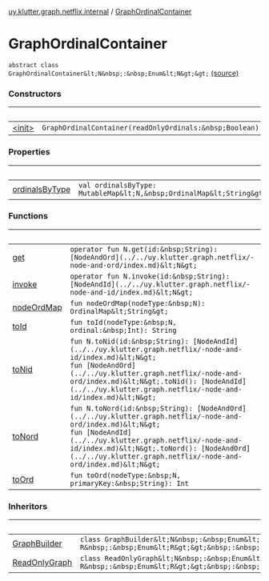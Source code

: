 [uy.klutter.graph.netflix.internal](../index.md) / [GraphOrdinalContainer](.)


# GraphOrdinalContainer
`abstract class GraphOrdinalContainer&lt;N&nbsp;:&nbsp;Enum&lt;N&gt;&gt;` [(source)](https://github.com/kohesive/klutter/blob/master/netflix-graph-jdk6/src/main/kotlin/uy/klutter/graph/netflix/internal/Ordinals.kt#L8)



### Constructors

|&nbsp;|&nbsp;|
|---|---|
| [&lt;init&gt;](-init-.md) | `GraphOrdinalContainer(readOnlyOrdinals:&nbsp;Boolean)` |

### Properties

|&nbsp;|&nbsp;|
|---|---|
| [ordinalsByType](ordinals-by-type.md) | `val ordinalsByType: MutableMap&lt;N,&nbsp;OrdinalMap&lt;String&gt;&gt;` |

### Functions

|&nbsp;|&nbsp;|
|---|---|
| [get](get.md) | `operator fun N.get(id:&nbsp;String): [NodeAndOrd](../../uy.klutter.graph.netflix/-node-and-ord/index.md)&lt;N&gt;` |
| [invoke](invoke.md) | `operator fun N.invoke(id:&nbsp;String): [NodeAndId](../../uy.klutter.graph.netflix/-node-and-id/index.md)&lt;N&gt;` |
| [nodeOrdMap](node-ord-map.md) | `fun nodeOrdMap(nodeType:&nbsp;N): OrdinalMap&lt;String&gt;` |
| [toId](to-id.md) | `fun toId(nodeType:&nbsp;N, ordinal:&nbsp;Int): String` |
| [toNid](to-nid.md) | `fun N.toNid(id:&nbsp;String): [NodeAndId](../../uy.klutter.graph.netflix/-node-and-id/index.md)&lt;N&gt;`<br/>`fun [NodeAndOrd](../../uy.klutter.graph.netflix/-node-and-ord/index.md)&lt;N&gt;.toNid(): [NodeAndId](../../uy.klutter.graph.netflix/-node-and-id/index.md)&lt;N&gt;` |
| [toNord](to-nord.md) | `fun N.toNord(id:&nbsp;String): [NodeAndOrd](../../uy.klutter.graph.netflix/-node-and-ord/index.md)&lt;N&gt;`<br/>`fun [NodeAndId](../../uy.klutter.graph.netflix/-node-and-id/index.md)&lt;N&gt;.toNord(): [NodeAndOrd](../../uy.klutter.graph.netflix/-node-and-ord/index.md)&lt;N&gt;` |
| [toOrd](to-ord.md) | `fun toOrd(nodeType:&nbsp;N, primaryKey:&nbsp;String): Int` |

### Inheritors

|&nbsp;|&nbsp;|
|---|---|
| [GraphBuilder](../-graph-builder/index.md) | `class GraphBuilder&lt;N&nbsp;:&nbsp;Enum&lt;N&gt;, R&nbsp;:&nbsp;Enum&lt;R&gt;&gt;&nbsp;:&nbsp;GraphOrdinalContainer&lt;N&gt;` |
| [ReadOnlyGraph](../-read-only-graph/index.md) | `class ReadOnlyGraph&lt;N&nbsp;:&nbsp;Enum&lt;N&gt;, R&nbsp;:&nbsp;Enum&lt;R&gt;&gt;&nbsp;:&nbsp;GraphOrdinalContainer&lt;N&gt;` |
